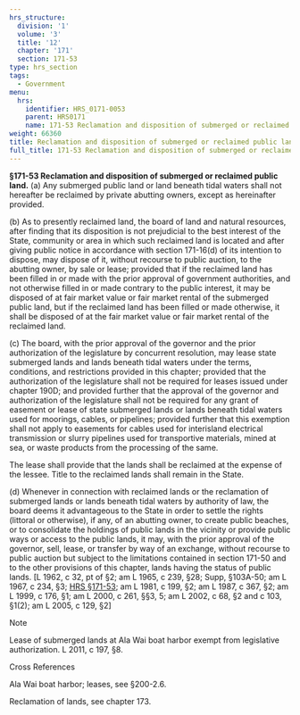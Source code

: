 ```yaml
---
hrs_structure:
  division: '1'
  volume: '3'
  title: '12'
  chapter: '171'
  section: 171-53
type: hrs_section
tags:
  - Government
menu:
  hrs:
    identifier: HRS_0171-0053
    parent: HRS0171
    name: 171-53 Reclamation and disposition of submerged or reclaimed public land
weight: 66360
title: Reclamation and disposition of submerged or reclaimed public land
full_title: 171-53 Reclamation and disposition of submerged or reclaimed public land
---
```

**§171-53 Reclamation and disposition of submerged or reclaimed public land.** (a) Any submerged public land or land beneath tidal waters shall not hereafter be reclaimed by private abutting owners, except as hereinafter provided.

(b) As to presently reclaimed land, the board of land and natural resources, after finding that its disposition is not prejudicial to the best interest of the State, community or area in which such reclaimed land is located and after giving public notice in accordance with section 171-16(d) of its intention to dispose, may dispose of it, without recourse to public auction, to the abutting owner, by sale or lease; provided that if the reclaimed land has been filled in or made with the prior approval of government authorities, and not otherwise filled in or made contrary to the public interest, it may be disposed of at fair market value or fair market rental of the submerged public land, but if the reclaimed land has been filled or made otherwise, it shall be disposed of at the fair market value or fair market rental of the reclaimed land.

(c) The board, with the prior approval of the governor and the prior authorization of the legislature by concurrent resolution, may lease state submerged lands and lands beneath tidal waters under the terms, conditions, and restrictions provided in this chapter; provided that the authorization of the legislature shall not be required for leases issued under chapter 190D; and provided further that the approval of the governor and authorization of the legislature shall not be required for any grant of easement or lease of state submerged lands or lands beneath tidal waters used for moorings, cables, or pipelines; provided further that this exemption shall not apply to easements for cables used for interisland electrical transmission or slurry pipelines used for transportive materials, mined at sea, or waste products from the processing of the same.

The lease shall provide that the lands shall be reclaimed at the expense of the lessee. Title to the reclaimed lands shall remain in the State.

(d) Whenever in connection with reclaimed lands or the reclamation of submerged lands or lands beneath tidal waters by authority of law, the board deems it advantageous to the State in order to settle the rights (littoral or otherwise), if any, of an abutting owner, to create public beaches, or to consolidate the holdings of public lands in the vicinity or provide public ways or access to the public lands, it may, with the prior approval of the governor, sell, lease, or transfer by way of an exchange, without recourse to public auction but subject to the limitations contained in section 171-50 and to the other provisions of this chapter, lands having the status of public lands. [L 1962, c 32, pt of §2; am L 1965, c 239, §28; Supp, §103A-50; am L 1967, c 234, §3; [HRS §171-53](/title-12/chapter-171/section-171-53/); am L 1981, c 199, §2; am L 1987, c 367, §2; am L 1999, c 176, §1; am L 2000, c 261, §§3, 5; am L 2002, c 68, §2 and c 103, §1(2); am L 2005, c 129, §2]

Note

Lease of submerged lands at Ala Wai boat harbor exempt from legislative authorization. L 2011, c 197, §8.

Cross References

Ala Wai boat harbor; leases, see §200-2.6.

Reclamation of lands, see chapter 173.